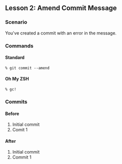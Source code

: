 ## Lesson 2: Amend Commit Message

### Scenario
You've created a commit with an error in the message.

### Commands

#### Standard
```
% git commit --amend
```

#### Oh My ZSH
```
% gc!
```

### Commits

#### Before
1. Initial commit
2. Comit 1

#### After
1. Initial commit
2. Commit 1